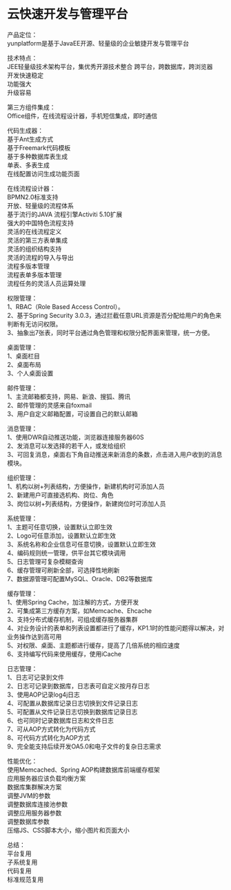 # 云快速开发与管理平台
产品定位：  
yunplatform是基于JavaEE开源、轻量级的企业敏捷开发与管理平台  

技术特点：  
JEE轻量级技术架构平台，集优秀开源技术整合
跨平台，跨数据库，跨浏览器  
开发快速稳定  
功能强大  
升级容易  

第三方组件集成：  
Office组件，在线流程设计器，手机短信集成，即时通信  

代码生成器：  
基于Ant生成方式  
基于Freemark代码模板  
基于多种数据库表生成  
单表、多表生成  
在线配置访问生成功能页面  

在线流程设计器：  
BPMN2.0标准支持  
开放、轻量级的流程体系  
基于流行的JAVA 流程引擎Activiti 5.10扩展  
强大的中国特色流程支持  
灵活的在线流程定义  
灵活的第三方表单集成  
灵活的组织结构支持  
灵活的流程的导入与导出  
流程多版本管理  
流程表单多版本管理  
流程任务的灵活人员运算处理  

权限管理：  
1、RBAC（Role Based Access Control）。  
2、基于Spring Security 3.0.3，通过拦截任意URL资源是否分配给用户的角色来判断有无访问权限。  
3、抽象出7张表，同时平台通过角色管理和权限分配界面来管理，统一方便。  

桌面管理：  
1、桌面栏目  
2、桌面布局  
3、个人桌面设置  

邮件管理：  
1、主流邮箱都支持，网易、新浪、搜狐、腾讯  
2、邮件管理的灵感来自foxmail  
3、用户自定义邮箱配置，可设置自己的默认邮箱  

消息管理：  
1、使用DWR自动推送功能，浏览器连接服务器60S  
2、发消息可以发选择的若干人，或发给组织  
3、可回复消息，桌面右下角自动推送来新消息的条数，点击进入用户收到的消息模块。  

组织管理：  
1、机构以树+列表结构，方便操作，新建机构时可添加人员  
2、新建用户可直接选机构、岗位、角色  
3、岗位以树+列表结构，方便操作，新建岗位时可添加人员  

系统管理：  
1、主题可任意切换，设置默认立即生效  
2、Logo可任意添加，设置默认立即生效  
3、系统名称和企业信息可任意切换，设置默认立即生效  
4、编码规则统一管理，供平台其它模块调用  
5、日志管理可复杂模糊查询  
6、缓存管理可刷新全部，可选择性地刷新  
7、数据源管理可配置MySQL、Oracle、DB2等数据库  

缓存管理：  
1、使用Spring Cache，加注解的方式，方便开发  
2、可集成第三方缓存方案，如Memcache、Ehcache  
3、支持分布式缓存机制，可组成缓存服务器集群  
4、对业务设计的表单和列表设置都进行了缓存，KP1.1时的性能问题得以解决，对业务操作达到高可用  
5、对权限、桌面、主题都进行缓存，提高了几倍系统的相应速度  
6、支持编写代码来使用缓存，使用iCache  

日志管理：  
1、日志可记录到文件  
2、日志可记录到数据库，日志表可自定义按月存日志  
3、使用AOP记录log4j日志  
4、可配置从数据库记录日志切换到文件记录日志  
5、可配置从文件记录日志切换到数据库记录日志  
6、也可同时记录数据库日志和文件日志  
7、可从AOP方式转化为代码方式  
8、可代码方式转化为AOP方式  
9、完全能支持后续开发OA5.0和电子文件的复杂日志需求  

性能优化：  
使用Memcached、Spring AOP构建数据库前端缓存框架  
应用服务器应该负载均衡方案  
数据库集群解决方案  
调整JVM的参数  
调整数据库连接池参数  
调整应用服务器参数  
调整数据库参数  
压缩JS、CSS脚本大小，缩小图片和页面大小  

总结：  
平台复用  
子系统复用  
代码复用  
标准规范复用  























